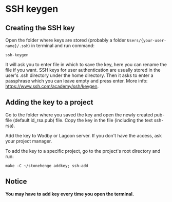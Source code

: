 # SSH keygen

## Creating the SSH key

Open the folder where keys are stored (probably a folder `Users/{your-user-name}/.ssh`) in terminal and run command:
```
ssh-keygen
```
It will ask you to enter file in which to save the key, here you can rename the file if you want. SSH keys for user authentication are usually stored in the user's .ssh directory under the home directory.
Then it asks to enter a passphrase which you can leave empty and press enter.
More info: https://www.ssh.com/academy/ssh/keygen.

## Adding the key to a project

Go to the folder where you saved the key and open the newly created pub-file (default id_rsa.pub) file.
Copy the key in the file (including the text ssh-rsa).

Add the key to Wodby or Lagoon server. If you don't have the access, ask your project manager.

To add the key to a specific project, go to the project's root directory and run:
```
make -C ~/stonehenge addkey; ssh-add
```

## Notice

**You may have to add key every time you open the terminal.**
